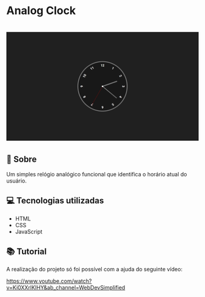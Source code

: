 <h1>
Analog Clock
</h1>

<h1>
    <img src="img/preview.png">
</h1>

## 🧾 Sobre

Um simples relógio analógico funcional que identifica o horário atual do usuário.

## 💻 Tecnologias utilizadas

- HTML
- CSS
- JavaScript

## 📚 Tutorial

A realização do projeto só foi possível com a ajuda do seguinte vídeo:

https://www.youtube.com/watch?v=Ki0XXrlKlHY&ab_channel=WebDevSimplified